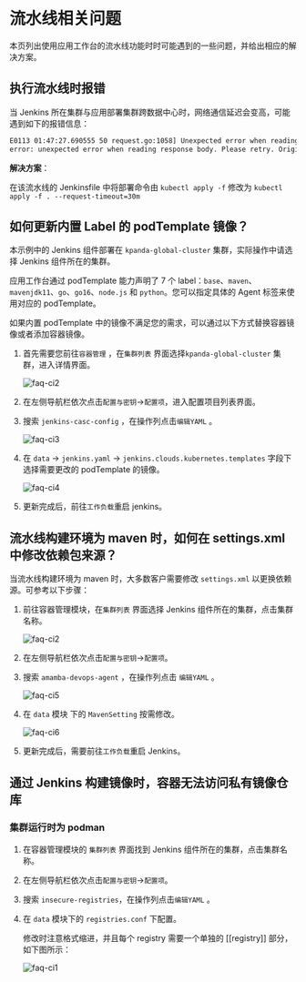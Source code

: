 # 流水线相关问题

本页列出使用应用工作台的流水线功能时时可能遇到的一些问题，并给出相应的解决方案。

## 执行流水线时报错

当 Jenkins 所在集群与应用部署集群跨数据中心时，网络通信延迟会变高，可能遇到如下的报错信息：

```bash
E0113 01:47:27.690555 50 request.go:1058] Unexpected error when reading response body: net/http: request canceled (Client.Timeout or context cancellation while reading body)
error: unexpected error when reading response body. Please retry. Original error: net/http: request canceled (Client.Timeout or context cancellation while reading body)
```

**解决方案**：

在该流水线的 Jenkinsfile 中将部署命令由 `kubectl apply -f` 修改为 `kubectl apply -f . --request-timeout=30m`

## 如何更新内置 Label 的 podTemplate 镜像？

本示例中的 Jenkins 组件部署在 `kpanda-global-cluster` 集群，实际操作中请选择 Jenkins 组件所在的集群。

应用工作台通过 podTemplate 能力声明了 7 个 label：`base`、`maven`、`mavenjdk11`、`go`、`go16`、`node.js` 和 `python`。您可以指定具体的 Agent 标签来使用对应的 podTemplate。

如果内置 podTemplate 中的镜像不满足您的需求，可以通过以下方式替换容器镜像或者添加容器镜像。

1. 首先需要您前往`容器管理` ，在`集群列表` 界面选择`kpanda-global-cluster` 集群，进入详情界面。

      ![faq-ci2](../images/faq-ci2.png)

2. 在左侧导航栏依次点击`配置与密钥`→`配置项`，进入配置项目列表界面。

3. 搜索 `jenkins-casc-config` ，在操作列点击`编辑YAML` 。

      ![faq-ci3](../images/faq-ci3.png)

4. 在 `data` -> `jenkins.yaml` -> `jenkins.clouds.kubernetes.templates` 字段下选择需要更改的 podTemplate 的镜像。

      ![faq-ci4](../images/faq-ci4.png)

5. 更新完成后，前往`工作负载`重启 jenkins。

## 流水线构建环境为 maven 时，如何在 settings.xml 中修改依赖包来源？

当流水线构建环境为 maven 时，大多数客户需要修改 `settings.xml` 以更换依赖源。可参考以下步骤：

1. 前往容器管理模块，在`集群列表` 界面选择 Jenkins 组件所在的集群，点击集群名称。

      ![faq-ci2](../images/faq-ci2.png)

2. 在左侧导航栏依次点击`配置与密钥`->`配置项`。

3. 搜索 `amamba-devops-agent` ，在操作列点击 `编辑YAML` 。

      ![faq-ci5](../images/faq-ci5.png)

4. 在 `data` 模块 下的 `MavenSetting` 按需修改。

      ![faq-ci6](../images/faq-ci6.png)

5. 更新完成后，需要前往`工作负载`重启 Jenkins。

## 通过 Jenkins 构建镜像时，容器无法访问私有镜像仓库

### 集群运行时为 podman

1. 在容器管理模块的 `集群列表` 界面找到 Jenkins 组件所在的集群，点击集群名称。

2. 在左侧导航栏依次点击`配置与密钥`->`配置项`。

3. 搜索 `insecure-registries`，在操作列点击`编辑YAML` 。

4. 在 `data` 模块下的 `registries.conf` 下配置。

      修改时注意格式缩进，并且每个 registry 需要一个单独的 [[registry]]  部分，如下图所示：

      ![faq-ci1](../images/faq-ci1.png)
